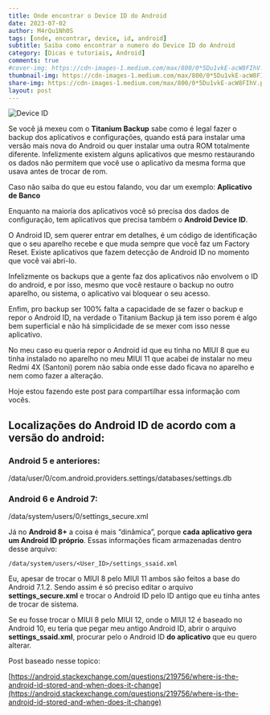 ```yaml
---
title: Onde encontrar o Device ID do Android
date: 2023-07-02
author: M4rQu1Nh0S
tags: [onde, encontrar, device, id, android]
subtitle: Saiba como encontrar o numero do Device ID do Android
category: [Dicas e tutoriais, Android]
comments: true
#cover-img: https://cdn-images-1.medium.com/max/800/0*5Du1vkE-acW8FIhV.png
thumbnail-img: https://cdn-images-1.medium.com/max/800/0*5Du1vkE-acW8FIhV.png
share-img: https://cdn-images-1.medium.com/max/800/0*5Du1vkE-acW8FIhV.png
layout: post
---
```


![Device ID](https://cdn-images-1.medium.com/max/800/0*5Du1vkE-acW8FIhV.png)

Se você já mexeu com o **Titanium Backup** sabe como é legal fazer o backup dos aplicativos e configurações, quando está para instalar uma versão mais nova do Android ou quer instalar uma outra ROM totalmente diferente. Infelizmente existem alguns aplicativos que mesmo restaurando os dados não permitem que você use o aplicativo da mesma forma que usava antes de trocar de rom.

Caso não saiba do que eu estou falando, vou dar um exemplo: **Aplicativo de Banco**

Enquanto na maioria dos aplicativos você só precisa dos dados de configuração, tem aplicativos que precisa também o **Android Device ID**.

O Android ID, sem querer entrar em detalhes, é um código de identificação que o seu aparelho recebe e que muda sempre que você faz um Factory Reset. Existe aplicativos que fazem detecção de Android ID no momento que você vai abri-lo.

Infelizmente os backups que a gente faz dos aplicativos não envolvem o ID do android, e por isso, mesmo que você restaure o backup no outro aparelho, ou sistema, o aplicativo vai bloquear o seu acesso.

Enfim, pro backup ser 100% falta a capacidade de se fazer o backup e repor o Android ID, na verdade o Titanium Backup já tem isso porem é algo bem superficial e não há simplicidade de se mexer com isso nesse aplicativo.

No meu caso eu queria repor o Android id que eu tinha no MIUI 8 que eu tinha instalado no aparelho no meu MIUI 11 que acabei de instalar no meu Redmi 4X (Santoni) porem não sabia onde esse dado ficava no aparelho e nem como fazer a alteração.

Hoje estou fazendo este post para compartilhar essa informação com vocês.

## Localizações do Android ID de acordo com a versão do android:

### Android 5 e anteriores:

/data/user/0/com.android.providers.settings/databases/settings.db

### Android 6 e Android 7:

/data/system/users/0/settings_secure.xml

Já no **Android 8+** a coisa é mais “dinâmica”, porque **cada aplicativo gera um Android ID próprio**. Essas informações ficam armazenadas dentro desse arquivo:

    /data/system/users/<User_ID>/settings_ssaid.xml

Eu, apesar de trocar o MIUI 8 pelo MIUI 11 ambos são feitos a base do Android 7.1.2. Sendo assim é só preciso editar o arquivo **settings_secure.xml** e trocar o Android ID pelo ID antigo que eu tinha antes de trocar de sistema.

Se eu fosse trocar o MIUI 8 pelo MIUI 12, onde o MIUI 12 é baseado no Android 10, eu teria que pegar meu antigo Android ID, abrir o arquivo **settings_ssaid.xml**, procurar pelo o Android ID **do aplicativo** que eu quero alterar.

Post baseado nesse topico:

[https://android.stackexchange.com/questions/219756/where-is-the-android-id-stored-and-when-does-it-change](https://android.stackexchange.com/questions/219756/where-is-the-android-id-stored-and-when-does-it-change)

